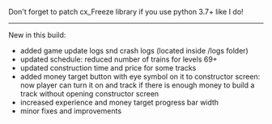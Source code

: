 Don't forget to patch cx_Freeze library 
if you use python 3.7+ like I do!

-------------------------------------------

New in this build:
- added game update logs snd crash logs (located inside /logs folder)
- updated schedule: reduced number of trains for levels 69+
- updated construction time and price for some tracks
- added money target button with eye symbol on it to constructor screen: 
now player can turn it on and track if there is enough money to build a track without opening constructor screen
- increased experience and money target progress bar width
- minor fixes and improvements
